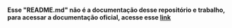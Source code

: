 #### Esse "README.md" não é a documentação desse repositório e trabalho, para acessar a documentação oficial, acesse esse [link](https://eduardovasconceloss.github.io/cluster-beowulf-MATA58/)
